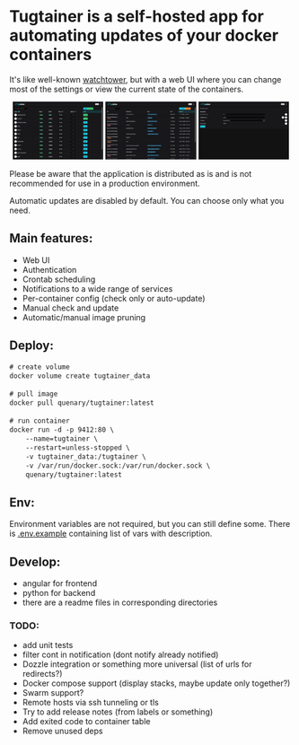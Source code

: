 # Tugtainer is a self-hosted app for automating updates of your docker containers

It's like well-known [watchtower](https://github.com/containrrr/watchtower), but with a web UI where you can change most of the settings or view the current state of the containers.

<p align="center">
<img src="resources/tugtainer-containers-v1.1.2.png" width="32%">
<img src="resources/tugtainer-images-v1.1.2.png" width="32%">
<img src="resources/tugtainer-settings-v1.1.2.png" width="32%">
</p>

Please be aware that the application is distributed as is and is not recommended for use in a production environment.

Automatic updates are disabled by default. You can choose only what you need.

## Main features:

- Web UI
- Authentication
- Crontab scheduling
- Notifications to a wide range of services
- Per-container config (check only or auto-update)
- Manual check and update
- Automatic/manual image pruning

## Deploy:

```
# create volume
docker volume create tugtainer_data

# pull image
docker pull quenary/tugtainer:latest

# run container
docker run -d -p 9412:80 \
    --name=tugtainer \
    --restart=unless-stopped \
    -v tugtainer_data:/tugtainer \
    -v /var/run/docker.sock:/var/run/docker.sock \
    quenary/tugtainer:latest
```

## Env:

Environment variables are not required, but you can still define some. There is [.env.example](/.env.example) containing list of vars with description.

## Develop:

- angular for frontend
- python for backend
- there are a readme files in corresponding directories

### TODO:

- add unit tests
- filter cont in notification (dont notify already notified)
- Dozzle integration or something more universal (list of urls for redirects?)
- Docker compose support (display stacks, maybe update only together?)
- Swarm support?
- Remote hosts via ssh tunneling or tls
- Try to add release notes (from labels or something)
- Add exited code to container table
- Remove unused deps